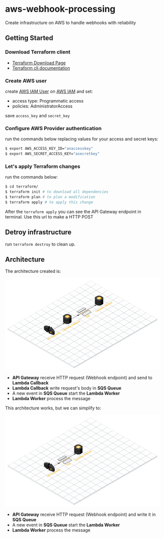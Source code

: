 # aws-webhook-processing
Create infrastructure on AWS to handle webhooks with reliability

## Getting Started

### Download Terraform client

- [Terraform Download Page](https://www.terraform.io/downloads.html)
- [Terraform cli documentation](https://www.terraform.io/docs/cli-index.html)

### Create AWS user

create [AWS IAM User](https://docs.aws.amazon.com/IAM/latest/UserGuide/id_users.html) on [AWS IAM](https://aws.amazon.com/pt/iam/) and set:

- access type: Programmatic access
- policies: AdministratorAccess

save `access_key` and `secret_key`


### Configure AWS Provider authentication

run the commands below replacing values for your access and secret keys:

```sh
$ export AWS_ACCESS_KEY_ID="anaccesskey"
$ export AWS_SECRET_ACCESS_KEY="asecretkey"
```

### Let's apply Terraform changes

run the commands below:

```sh
$ cd terraform/
$ terraform init # to download all dependencies
$ terraform plan # to plan a modification
$ terraform apply # to apply this change
```

After the `terraform apply` you can see the API Gateway endpoint in terminal.
Use this url to make a HTTP POST

## Detroy infrastructure

run `terraform destroy` to clean up.

## Architecture

The architecture created is:

![](architecture-nowadays.png)

- **API Gateway** receive HTTP request (Webhook endpoint) and send to **Lambda Callback**
- **Lambda Callback** write request's body in **SQS Queue**
- A new event in **SQS Queue** start the **Lambda Worker**
- **Lambda Worker** process the message

This architecture works, but we can simplify to:

![](architecture-ideal.png)

- **API Gateway** receive HTTP request (Webhook endpoint) and write it in **SQS Queue**
- A new event in **SQS Queue** start the **Lambda Worker**
- **Lambda Worker** process the message
